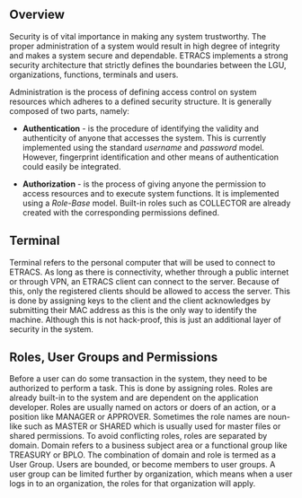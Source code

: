 ## Overview

Security is of vital importance in making any system trustworthy. The
proper administration of a system would result in high degree of
integrity and makes a system secure and dependable. ETRACS implements a
strong security architecture that strictly defines the boundaries
between the LGU, organizations, functions, terminals and users.

Administration is the process of defining access control on system
resources which adheres to a defined security structure. It is generally
composed of two parts, namely:

-   **Authentication** - is the procedure of identifying the validity
    and authenticity of anyone that accesses the system. This is
    currently implemented using the standard *username* and *password*
    model. However, fingerprint identification and other means of
    authentication could easily be integrated.

-   **Authorization** - is the process of giving anyone the permission
    to access resources and to execute system functions. It is
    implemented using a *Role-Base* model. Built-in roles such as
    COLLECTOR are already created with the corresponding permissions
    defined.

## Terminal

Terminal refers to the personal computer that will be used to connect to
ETRACS. As long as there is connectivity, whether through a public
internet or through VPN, an ETRACS client can connect to the server.
Because of this, only the registered clients should be allowed to access
the server. This is done by assigning keys to the client and the client
acknowledges by submitting their MAC address as this is the only way to
identify the machine. Although this is not hack-proof, this is just an
additional layer of security in the system.

## Roles, User Groups and Permissions

Before a user can do some transaction in the system, they need to be
authorized to perform a task. This is done by assigning roles. Roles are
already built-in to the system and are dependent on the application
developer. Roles are usually named on actors or doers of an action, or a
position like MANAGER or APPROVER. Sometimes the role names are
noun-like such as MASTER or SHARED which is usually used for master
files or shared permissions. To avoid conflicting roles, roles are
separated by domain. Domain refers to a business subject area or a
functional group like TREASURY or BPLO. The combination of domain and
role is termed as a User Group. Users are bounded, or become members to
user groups. A user group can be limited further by organization, which
means when a user logs in to an organization, the roles for that
organization will apply.